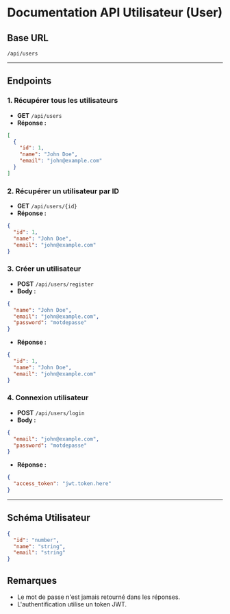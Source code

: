 # Documentation API Utilisateur (User)

## Base URL
`/api/users`

---

## Endpoints

### 1. Récupérer tous les utilisateurs
- **GET** `/api/users`
- **Réponse :**
```json
[
  {
    "id": 1,
    "name": "John Doe",
    "email": "john@example.com"
  }
]
```

### 2. Récupérer un utilisateur par ID
- **GET** `/api/users/{id}`
- **Réponse :**
```json
{
  "id": 1,
  "name": "John Doe",
  "email": "john@example.com"
}
```

### 3. Créer un utilisateur
- **POST** `/api/users/register`
- **Body :**
```json
{
  "name": "John Doe",
  "email": "john@example.com",
  "password": "motdepasse"
}
```
- **Réponse :**
```json
{
  "id": 1,
  "name": "John Doe",
  "email": "john@example.com"
}
```

### 4. Connexion utilisateur
- **POST** `/api/users/login`
- **Body :**
```json
{
  "email": "john@example.com",
  "password": "motdepasse"
}
```
- **Réponse :**
```json
{
  "access_token": "jwt.token.here"
}
```

---

## Schéma Utilisateur
```json
{
  "id": "number",
  "name": "string",
  "email": "string"
}
```

## Remarques
- Le mot de passe n'est jamais retourné dans les réponses.
- L'authentification utilise un token JWT.

